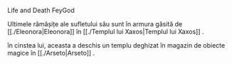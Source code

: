 Life and Death FeyGod

Ultimele rămășițe ale sufletului său sunt în armura găsită de [[./Eleonora|Eleonora]]  în [[./Templul lui Xaxos|Templul lui Xaxos]] .

în cinstea lui, aceasta a deschis un templu deghizat în magazin de obiecte magice în [[./Arseto|Arseto]] .

